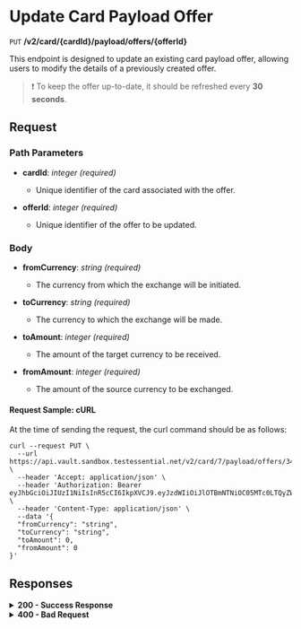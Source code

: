 # Update Card Payload Offer

`PUT` **/v2/card/{cardId}/payload/offers/{offerId}**

This endpoint is designed to update an existing card payload offer, allowing users to modify the details of a previously created offer.

> ❗️ To keep the offer up-to-date, it should be refreshed every **30 seconds**.

## Request

### Path Parameters

- **cardId**: *integer<int64>* *(required)*
  - Unique identifier of the card associated with the offer.

- **offerId**: *integer<int64>* *(required)*
  - Unique identifier of the offer to be updated.


### Body

- **fromCurrency**: *string* *(required)*
  - The currency from which the exchange will be initiated.
    
- **toCurrency**: *string* *(required)*
  - The currency to which the exchange will be made.

- **toAmount**: *integer* *(required)*
  - The amount of the target currency to be received.

- **fromAmount**: *integer* *(required)*
  - The amount of the source currency to be exchanged.



#### **Request Sample: cURL**

At the time of sending the request, the curl command should be as follows:

```curl cURL
curl --request PUT \
  --url https://api.vault.sandbox.testessential.net/v2/card/7/payload/offers/3423525 \
  --header 'Accept: application/json' \
  --header 'Authorization: Bearer eyJhbGciOiJIUzI1NiIsInR5cCI6IkpXVCJ9.eyJzdWIiOiJlOTBmNTNiOC05MTc0LTQyZWUtYTVjNS04ZTA0ZGM2MzA5NWYiLCJleHAiOjE3MTIyMzY0MTAsImlhdCI6MTcxMjE1MDAxMH0.1jyJQ7npbGowVG_AbY3iWQwRv8XepgLx7u2UVyVtMgk' \
  --header 'Content-Type: application/json' \
  --data '{
  "fromCurrency": "string",
  "toCurrency": "string",
  "toAmount": 0,
  "fromAmount": 0
}'
```

## Responses

<details>
<summary><strong>200 - Success Response</strong></summary>

The response status code indicates that the request was successfully processed.

**Media type:** `application/json`

- **offerId**: *integer*
  - The identifier of the updated offer.
- **expirationTime**: *string*
  - The date and time when the offer will expire.
- **from**: *object*
  - Details about the funds being sent.
    - **value**: *integer*
      - The numerical value of the sent funds.
    - **currency**: *string*
      - The currency of the sent funds.
- **to**: *object*
  - Details about the recipient's funds.
    - **value**: *integer*
      - The numerical value of the recipient's funds.
    - **currency**: *string*
      - The currency of the recipient's funds.
- **fees**: *object*
  - Information about fees associated with the transaction.
    - **transactionFee**: *integer*
      - The fee charged for the transaction.
    - **additionalFee**: *integer*
      - Any additional fees.
- **rate**: *object*
  - Exchange rate details.
    - **value**: *integer*
      - The numerical value of the exchange rate.
    - **currency**: *string*
      - The currency in which the exchange rate is expressed.
- **possibleToExecute**: *boolean*
  - Indicates whether it is possible to execute the offer.
- **limit**: *object*
  - Details about any limits associated with the offer.
    - **value**: *integer*
      - The numerical value of the limit.
    - **currency**: *string*
      - The currency in which the limit is expressed.

  
**Responses example**
```json
{
  "offerId": 0,
  "expirationTime": "string",
  "from": {
    "value": 0,
    "currency": "string"
  },
  "to": {
    "value": 0,
    "currency": "string"
  },
  "fees": {
    "transactionFee": 0,
    "additionalFee": 0
  },
  "rate": {
    "value": 0,
    "currency": "string"
  },
  "possibleToExecute": true,
  "limit": {
    "value": 0,
    "currency": "string"
  }
}
```
</details>


<details>
<summary><strong>400 - Bad Request</strong></summary>

The response status code indicates that the requested page was not found on the server.
  
**Media type:** `application/json`
  
  

- **message:** string
  - Message displayed to the user.

- **field:** string
  - Specifies the field in the request that caused the error.

- **errorId:** integer
  - Identifier of the error.

- **systemId:** string
  - Identifier of the component.

- **originalMessage:** string
  - The original error message.

- **errorStackTrace:** string
  - The place where the error occurred in the code.

- **data:** object
  - Additional data related to the error, structured as key-value pairs.
    - **additionalProp1:** object
    - **additionalProp2:** object
    - **additionalProp3:** object

- **error:** string
  - Identifier of the error.

    
**Responses example**

```json
{
  "error": "COMMON",
  "errorId": 0,
  "message": "Sorry for inconvenience. We're fixing the issue. If you have urgent questions, contact support",
  "systemId": "core"
}
```

</details>
